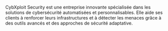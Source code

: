 CybXploit Security est une entreprise innovante spécialisée dans les solutions de cybersécurité automatisées et personnalisables. Elle aide ses clients à renforcer leurs infrastructures et à détecter les menaces grâce à des outils avancés et des approches de sécurité adaptative.

